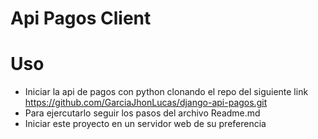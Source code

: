 # Api Pagos Client

# Uso
- Iniciar la api de pagos con python clonando el repo del siguiente link https://github.com/GarciaJhonLucas/django-api-pagos.git
- Para ejercutarlo seguir los pasos del archivo Readme.md
- Iniciar este proyecto en un servidor web de su preferencia
